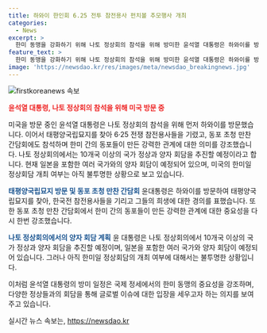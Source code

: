 ```yaml
---
title: 하와이 한인회 6.25 전투 참전용사 펀치볼 추모행사 개최
categories:
  - News
excerpt: >
  한미 동맹을 강화하기 위해 나토 정상회의 참석을 위해 방미한 윤석열 대통령은 하와이를 방문하고 태평양국립묘지인 펀치볼을 참배했다. 또한 한국전 참전용사들을 추모하고 동포 초청 만찬 간담회를 열며 한미 동맹의 중요성을 강조했다. 미국 내 인도·태평양사령부 방문 후 워싱턴DC로 이동해 나토 정상회의 일정을 시작할 예정이며, 일본을 포함한 10개국 이상 국가 정상과 양자 회담을 추진 중이다.
feature_text: >
  한미 동맹을 강화하기 위해 나토 정상회의 참석을 위해 방미한 윤석열 대통령은 하와이를 방문하고 태평양국립묘지인 펀치볼을 참배했다. 또한 한국전 참전용사들을 추모하고 동포 초청 만찬 간담회를 열며 한미 동맹의 중요성을 강조했다. 미국 내 인도·태평양사령부 방문 후 워싱턴DC로 이동해 나토 정상회의 일정을 시작할 예정이며, 일본을 포함한 10개국 이상 국가 정상과 양자 회담을 추진 중이다.
image: 'https://newsdao.kr/res/images/meta/newsdao_breakingnews.jpg'
---
```


<p><img src="https://newsdao.kr/res/images/meta/newsdao_breakingnews.jpg" alt="firstkoreanews 속보" /></p>

<p><b><span style="color: #ee2323;">윤석열 대통령, 나토 정상회의 참석을 위해 미국 방문 중</span></b></p>

<p>미국을 방문 중인 윤석열 대통령은 나토 정상회의 참석을 위해 먼저 하와이를 방문했습니다. 이어서 태평양국립묘지를 찾아 6·25 전쟁 참전용사들을 기렸고, 동포 초청 만찬 간담회에도 참석하며 한미 간의 동포들이 만든 강력한 관계에 대한 의미를 강조했습니다. 나토 정상회의에서는 10개국 이상의 국가 정상과 양자 회담을 추진할 예정이라고 합니다. 현재 일본을 포함한 여러 국가와의 양자 회담이 예정되어 있으며, 미국의 한미일 정상회담 개최 여부는 아직 불투명한 상황으로 보고 있습니다. </p>

<p><b><span style="color: #1a5490;">태평양국립묘지 방문 및 동포 초청 만찬 간담회</span></b>
윤대통령은 하와이를 방문하여 태평양국립묘지를 찾아, 한국전 참전용사들을 기리고 그들의 희생에 대한 경의를 표했습니다. 또한 동포 초청 만찬 간담회에서 한미 간의 동포들이 만든 강력한 관계에 대한 중요성을 다시 한번 강조했습니다.</p>

<p><b><span style="color: #1a5490;">나토 정상회의에서의 양자 회담 계획</span></b>
윤 대통령은 나토 정상회의에서 10개국 이상의 국가 정상과 양자 회담을 추진할 예정이며, 일본을 포함한 여러 국가와 양자 회담이 예정되어 있습니다. 그러나 아직 한미일 정상회담의 개최 여부에 대해서는 불투명한 상황입니다.</p>

<p>이처럼 윤석열 대통령의 방미 일정은 국제 정세에서의 한미 동맹의 중요성을 강조하며, 다양한 정상들과의 회담을 통해 글로벌 이슈에 대한 입장을 세우고자 하는 의지를 보여주고 있습니다.</p>
실시간 뉴스 속보는, <a href="https://newsdao.kr" rel="dofollow">https://newsdao.kr</a>


